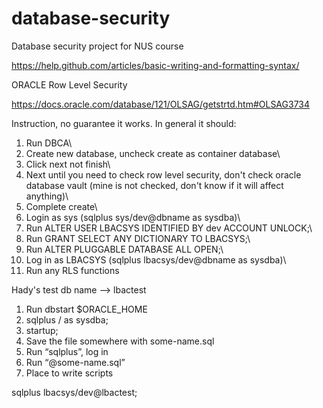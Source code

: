 # database-security
Database security project for NUS course

https://help.github.com/articles/basic-writing-and-formatting-syntax/

ORACLE Row Level Security

https://docs.oracle.com/database/121/OLSAG/getstrtd.htm#OLSAG3734

Instruction, no guarantee it works. In general it should:
1. Run DBCA\
2. Create new database, uncheck create as container database\
3. Click next not finish\
4. Next until you need to check row level security, don't check oracle database vault (mine is not checked, don't know if it will affect anything)\
5. Complete create\
6. Login as sys (sqlplus sys/dev@dbname as sysdba)\
7. Run ALTER USER LBACSYS IDENTIFIED BY dev ACCOUNT UNLOCK;\
8. Run GRANT SELECT ANY DICTIONARY TO LBACSYS;\
9. Run ALTER PLUGGABLE DATABASE ALL OPEN;\
10. Log in as LBACSYS (sqlplus lbacsys/dev@dbname as sysdba)\
11. Run any RLS functions

Hady's test db name --> lbactest

1. Run dbstart $ORACLE_HOME
2. sqlplus / as sysdba;
3. startup;
4. Save the file somewhere with some-name.sql
5. Run “sqlplus”, log in
6. Run “@some-name.sql”
7. Place to write scripts

sqlplus lbacsys/dev@lbactest;
